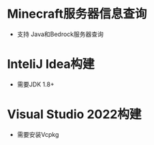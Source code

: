# Minecraft服务器信息查询
* 支持 Java和Bedrock服务器查询

#  

# InteliJ Idea构建
* 需要JDK 1.8+

#  

# Visual Studio 2022构建
* 需要安装Vcpkg
